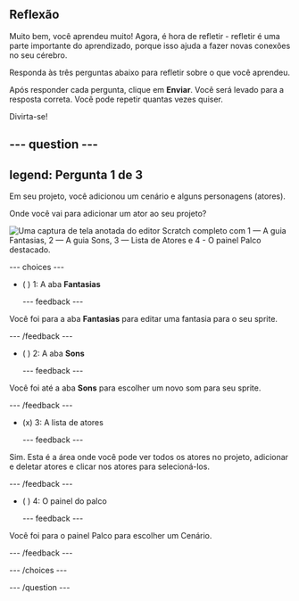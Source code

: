 ## Reflexão

Muito bem, você aprendeu muito! Agora, é hora de refletir - refletir é uma parte importante do aprendizado, porque isso ajuda a fazer novas conexões no seu cérebro.

Responda às três perguntas abaixo para refletir sobre o que você aprendeu.

Após responder cada pergunta, clique em **Enviar**. Você será levado para a resposta correta. Você pode repetir quantas vezes quiser.

Divirta-se!

--- question ---
---
legend: Pergunta 1 de 3
---

Em seu projeto, você adicionou um cenário e alguns personagens (atores).

Onde você vai para adicionar um ator ao seu projeto?

![Uma captura de tela anotada do editor Scratch completo com 1 — A guia Fantasias, 2 — A guia Sons, 3 — Lista de Atores e 4 - O painel Palco destacado.](images/question1.png)

--- choices ---

- ( ) 1: A aba **Fantasias**

  --- feedback ---

Você foi para a aba **Fantasias** para editar uma fantasia para o seu sprite.

  --- /feedback ---

- ( ) 2: A aba **Sons**

  --- feedback ---

Você foi até a aba **Sons** para escolher um novo som para seu sprite.

  --- /feedback ---

- (x) 3: A lista de atores

  --- feedback ---

Sim. Esta é a área onde você pode ver todos os atores no projeto, adicionar e deletar atores e clicar nos atores para selecioná-los.

  --- /feedback ---

- ( ) 4: O painel do palco

  --- feedback ---

Você foi para o painel Palco para escolher um Cenário.

  --- /feedback ---

--- /choices ---

--- /question ---
